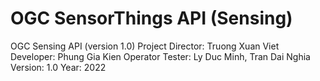 # OGC SensorThings API (Sensing)
OGC Sensing API (version 1.0)
Project Director: Truong Xuan Viet
Developer: Phung Gia Kien
Operator Tester: Ly Duc Minh, Tran Dai Nghia
Version: 1.0
Year: 2022
